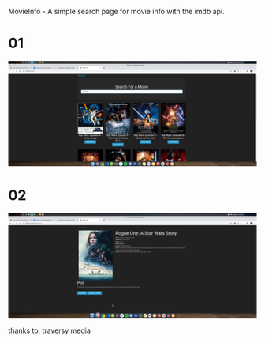 MovieInfo - A simple search page for movie info with the imdb api.

# 01
<img src="prev/prev.png">
</br>

# 02
<img src="prev/prev02.png">
</br>


thanks to: traversy media
